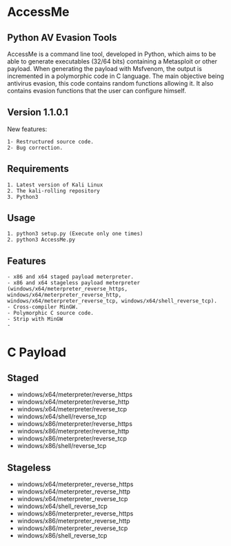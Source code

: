 # AccessMe

## Python AV Evasion Tools

AccessMe is a command line tool, developed in Python, which aims to be able to generate executables (32/64 bits) containing a Metasploit or other payload. 
When generating the payload with Msfvenom, the output is incremented in a polymorphic code in C language. 
The main objective being antivirus evasion, this code contains random functions allowing it. 
It also contains evasion functions that the user can configure himself.

## Version 1.1.0.1
New features:
```
1- Restructured source code.
2- Bug correction.
```

## Requirements
```
1. Latest version of Kali Linux
2. The kali-rolling repository
3. Python3
```
## Usage
```
1. python3 setup.py (Execute only one times)
2. python3 AccessMe.py
```
## Features
```
- x86 and x64 staged payload meterpreter.
- x86 and x64 stageless payload meterpreter (windows/x64/meterpreter_reverse_https, windows/x64/meterpreter_reverse_http, 
windows/x64/meterpreter_reverse_tcp, windows/x64/shell_reverse_tcp).
- Cross-compiler MinGW.
- Polymorphic C source code.
- Strip with MinGW
-
```

# C Payload
## Staged
- windows/x64/meterpreter/reverse_https 
- windows/x64/meterpreter/reverse_http
- windows/x64/meterpreter/reverse_tcp
- windows/x64/shell/reverse_tcp
- windows/x86/meterpreter/reverse_https 
- windows/x86/meterpreter/reverse_http
- windows/x86/meterpreter/reverse_tcp
- windows/x86/shell/reverse_tcp
## Stageless
- windows/x64/meterpreter_reverse_https
- windows/x64/meterpreter_reverse_http
- windows/x64/meterpreter_reverse_tcp 
- windows/x64/shell_reverse_tcp
- windows/x86/meterpreter_reverse_https 
- windows/x86/meterpreter_reverse_http
- windows/x86/meterpreter_reverse_tcp
- windows/x86/shell_reverse_tcp
